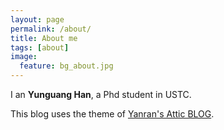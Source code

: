```yaml
---
layout: page
permalink: /about/
title: About me
tags: [about]
image:
  feature: bg_about.jpg
---
```


I an **Yunguang Han**, a Phd student in USTC.

This blog uses the theme of [Yanran's Attic BLOG](yanran.li).








       

                 
